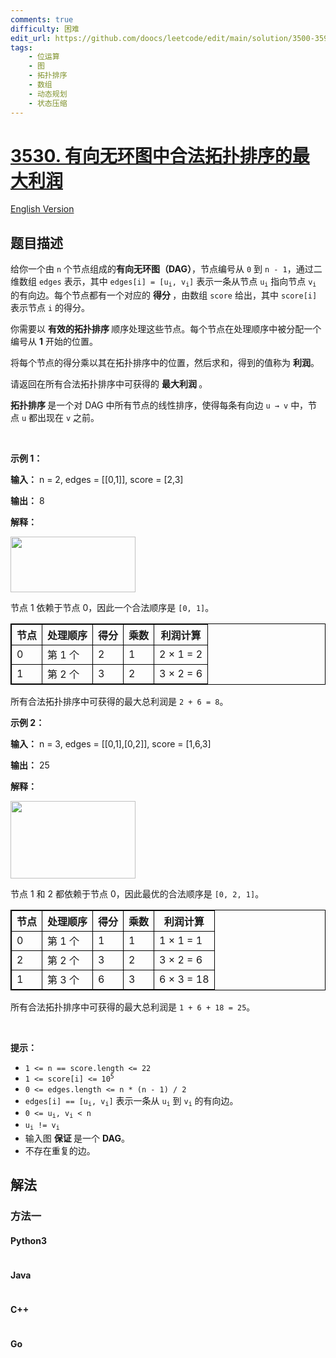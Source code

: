 ```yaml
---
comments: true
difficulty: 困难
edit_url: https://github.com/doocs/leetcode/edit/main/solution/3500-3599/3530.Maximum%20Profit%20from%20Valid%20Topological%20Order%20in%20DAG/README.md
tags:
    - 位运算
    - 图
    - 拓扑排序
    - 数组
    - 动态规划
    - 状态压缩
---
```


<!-- problem:start -->

# [3530. 有向无环图中合法拓扑排序的最大利润](https://leetcode.cn/problems/maximum-profit-from-valid-topological-order-in-dag)

[English Version](/solution/3500-3599/3530.Maximum%20Profit%20from%20Valid%20Topological%20Order%20in%20DAG/README_EN.md)

## 题目描述

<!-- description:start -->

<p>给你一个由 <code>n</code> 个节点组成的<strong>有向无环图（DAG）</strong>，节点编号从 <code>0</code> 到 <code>n - 1</code>，通过二维数组 <code>edges</code> 表示，其中 <code>edges[i] = [u<sub>i</sub>, v<sub>i</sub>]</code> 表示一条从节点 <code>u<sub>i</sub></code> 指向节点 <code>v<sub>i</sub></code> 的有向边。每个节点都有一个对应的&nbsp;<strong>得分&nbsp;</strong>，由数组 <code>score</code> 给出，其中 <code>score[i]</code> 表示节点 <code>i</code> 的得分。</p>

<p>你需要以&nbsp;<strong>有效的拓扑排序&nbsp;</strong>顺序处理这些节点。每个节点在处理顺序中被分配一个编号从 <strong>1</strong> 开始的位置。</p>

<p>将每个节点的得分乘以其在拓扑排序中的位置，然后求和，得到的值称为&nbsp;<strong>利润</strong>。</p>

<p>请返回在所有合法拓扑排序中可获得的&nbsp;<strong>最大利润&nbsp;</strong>。</p>

<p><strong>拓扑排序&nbsp;</strong>是一个对 DAG 中所有节点的线性排序，使得每条有向边 <code>u → v</code> 中，节点 <code>u</code> 都出现在 <code>v</code> 之前。</p>

<p>&nbsp;</p>

<p><strong class="example">示例 1：</strong></p>

<div class="example-block">
<p><strong>输入：</strong> <span class="example-io">n = 2, edges = [[0,1]], score = [2,3]</span></p>

<p><strong>输出：</strong> <span class="example-io">8</span></p>

<p><strong>解释：</strong></p>

<p><img src="https://fastly.jsdelivr.net/gh/doocs/leetcode@main/solution/3500-3599/3530.Maximum%20Profit%20from%20Valid%20Topological%20Order%20in%20DAG/images/1745660258-BXXGjv-screenshot-2025-03-11-at-021131.png" style="width: 200px; height: 89px;" /></p>

<p>节点 1 依赖于节点 0，因此一个合法顺序是 <code>[0, 1]</code>。</p>

<table style="border: 1px solid black;">
	<thead>
		<tr>
			<th style="border: 1px solid black;">节点</th>
			<th style="border: 1px solid black;">处理顺序</th>
			<th style="border: 1px solid black;">得分</th>
			<th style="border: 1px solid black;">乘数</th>
			<th style="border: 1px solid black;">利润计算</th>
		</tr>
	</thead>
	<tbody>
		<tr>
			<td style="border: 1px solid black;">0</td>
			<td style="border: 1px solid black;">第 1 个</td>
			<td style="border: 1px solid black;">2</td>
			<td style="border: 1px solid black;">1</td>
			<td style="border: 1px solid black;">2 × 1 = 2</td>
		</tr>
		<tr>
			<td style="border: 1px solid black;">1</td>
			<td style="border: 1px solid black;">第 2 个</td>
			<td style="border: 1px solid black;">3</td>
			<td style="border: 1px solid black;">2</td>
			<td style="border: 1px solid black;">3 × 2 = 6</td>
		</tr>
	</tbody>
</table>

<p>所有合法拓扑排序中可获得的最大总利润是 <code>2 + 6 = 8</code>。</p>
</div>

<p><strong class="example">示例 2：</strong></p>

<div class="example-block">
<p><strong>输入：</strong> <span class="example-io">n = 3, edges = [[0,1],[0,2]], score = [1,6,3]</span></p>

<p><strong>输出：</strong> <span class="example-io">25</span></p>

<p><strong>解释：</strong></p>

<p><img alt="" src="https://fastly.jsdelivr.net/gh/doocs/leetcode@main/solution/3500-3599/3530.Maximum%20Profit%20from%20Valid%20Topological%20Order%20in%20DAG/images/1745660268-mJrEKY-screenshot-2025-03-11-at-023558.png" style="width: 200px; height: 124px;" /></p>

<p>节点 1 和 2 都依赖于节点 0，因此最优的合法顺序是 <code>[0, 2, 1]</code>。</p>

<table style="border: 1px solid black;">
	<thead>
		<tr>
			<th style="border: 1px solid black;">节点</th>
			<th style="border: 1px solid black;">处理顺序</th>
			<th style="border: 1px solid black;">得分</th>
			<th style="border: 1px solid black;">乘数</th>
			<th style="border: 1px solid black;">利润计算</th>
		</tr>
	</thead>
	<tbody>
		<tr>
			<td style="border: 1px solid black;">0</td>
			<td style="border: 1px solid black;">第 1 个</td>
			<td style="border: 1px solid black;">1</td>
			<td style="border: 1px solid black;">1</td>
			<td style="border: 1px solid black;">1 × 1 = 1</td>
		</tr>
		<tr>
			<td style="border: 1px solid black;">2</td>
			<td style="border: 1px solid black;">第 2 个</td>
			<td style="border: 1px solid black;">3</td>
			<td style="border: 1px solid black;">2</td>
			<td style="border: 1px solid black;">3 × 2 = 6</td>
		</tr>
		<tr>
			<td style="border: 1px solid black;">1</td>
			<td style="border: 1px solid black;">第 3 个</td>
			<td style="border: 1px solid black;">6</td>
			<td style="border: 1px solid black;">3</td>
			<td style="border: 1px solid black;">6 × 3 = 18</td>
		</tr>
	</tbody>
</table>

<p>所有合法拓扑排序中可获得的最大总利润是 <code>1 + 6 + 18 = 25</code>。</p>
</div>

<p>&nbsp;</p>

<p><strong>提示：</strong></p>

<ul>
	<li><code>1 &lt;= n == score.length &lt;= 22</code></li>
	<li><code>1 &lt;= score[i] &lt;= 10<sup>5</sup></code></li>
	<li><code>0 &lt;= edges.length &lt;= n * (n - 1) / 2</code></li>
	<li><code>edges[i] == [u<sub>i</sub>, v<sub>i</sub>]</code> 表示一条从 <code>u<sub>i</sub></code> 到 <code>v<sub>i</sub></code> 的有向边。</li>
	<li><code>0 &lt;= u<sub>i</sub>, v<sub>i</sub> &lt; n</code></li>
	<li><code>u<sub>i</sub> != v<sub>i</sub></code></li>
	<li>输入图&nbsp;<strong>保证&nbsp;</strong>是一个 <strong>DAG</strong>。</li>
	<li>不存在重复的边。</li>
</ul>

<!-- description:end -->

## 解法

<!-- solution:start -->

### 方法一

<!-- tabs:start -->

#### Python3

```python

```

#### Java

```java

```

#### C++

```cpp

```

#### Go

```go

```

<!-- tabs:end -->

<!-- solution:end -->

<!-- problem:end -->
